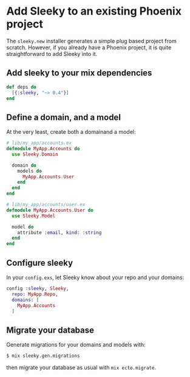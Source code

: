# Add Sleeky to an existing Phoenix project

The `sleeky.new` installer generates a simple plug based project from scratch. However, if you already have a Phoenix project, it is quite straightforward to add Sleeky into it.

## Add sleeky to your mix dependencies

```elixir
def deps do
  [{:sleeky, "~> 0.4"}]
end
```

## Define a domain, and a model

At the very least, create both a domainand a model:

```elixir
# lib/my_app/accounts.ex
defmodule MyApp.Accounts do
  use Sleeky.Domain

  domain do
    models do
      MyApp.Accounts.User
    end
  end
end
```

```elixir
# lib/my_app/accounts/user.ex
defmodule MyApp.Accounts.User do
  use Sleeky.Model

  model do
    attribute :email, kind: :string
  end
end
```

## Configure sleeky

In your `config.exs`, let Sleeky know about your repo and your domains:

```elixir
config :sleeky, Sleeky,
  repo: MyApp.Repo,
  domains: [
    MyApp.Accounts
  ]
```

## Migrate your database

Generate migrations for your domains and models with:

```bash
$ mix sleeky.gen.migrations
```

then migrate your database as usual with `mix ecto.migrate`.
